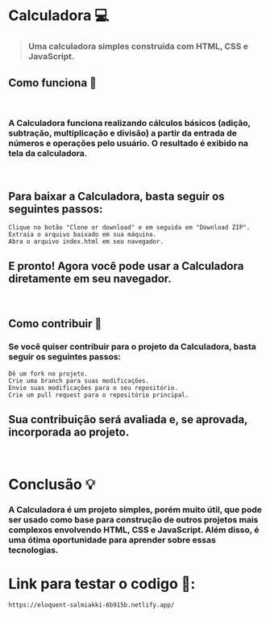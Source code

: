 # Calculadora 💻

> ### <p>Uma calculadora simples construída com HTML, CSS e JavaScript.</p>

## Como funciona 🤔

<br>

### <p>A Calculadora funciona realizando cálculos básicos (adição, subtração, multiplicação e divisão) a partir da entrada de números e operações pelo usuário. O resultado é exibido na tela da calculadora.</p>

<br>

## Para baixar a Calculadora, basta seguir os seguintes passos:

    Clique no botão "Clone or download" e em seguida em "Download ZIP".
    Extraia o arquivo baixado em sua máquina.
    Abra o arquivo index.html em seu navegador.

## E pronto! Agora você pode usar a Calculadora diretamente em seu navegador.

<br>

## Como contribuir 🤝

### <p>Se você quiser contribuir para o projeto da Calculadora, basta seguir os seguintes passos:</p>

    Dê um fork no projeto.
    Crie uma branch para suas modificações.
    Envie suas modificações para o seu repositório.
    Crie um pull request para o repositório principal.

## Sua contribuição será avaliada e, se aprovada, incorporada ao projeto.

<br>

# Conclusão 💡

### <p>A Calculadora é um projeto simples, porém muito útil, que pode ser usado como base para construção de outros projetos mais complexos envolvendo HTML, CSS e JavaScript. Além disso, é uma ótima oportunidade para aprender sobre essas tecnologias.</p>


# Link para testar o codigo 🖖:
    https://eloquent-salmiakki-6b915b.netlify.app/
    
